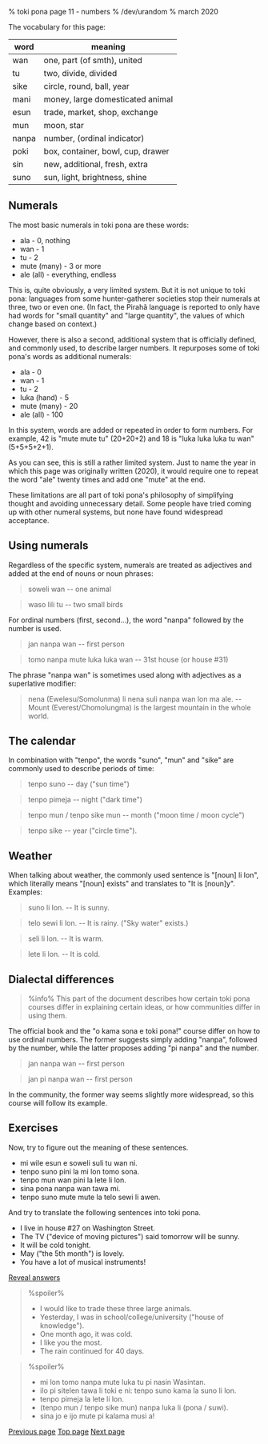 % toki pona page 11 - numbers
% /dev/urandom
% march 2020

The vocabulary for this page:

| word  | meaning                          |
|-------|----------------------------------|
| wan   | one, part (of smth), united      |
| tu    | two, divide, divided             |
| sike  | circle, round, ball, year        |
| mani  | money, large domesticated animal |
| esun  | trade, market, shop, exchange    |
| mun   | moon, star                       |
| nanpa | number, (ordinal indicator)      |
| poki  | box, container, bowl, cup, drawer|
| sin   | new, additional, fresh, extra    |
| suno  | sun, light, brightness, shine    |

## Numerals

The most basic numerals in toki pona are these words:

* ala - 0, nothing
* wan - 1
* tu - 2
* mute (many) - 3 or more
* ale (all) - everything, endless

This is, quite obviously, a very limited system. But it is not unique to toki
pona: languages from some hunter-gatherer societies stop their numerals at
three, two or even one. (In fact, the Pirahã language is reported to only have
had words for "small quantity" and "large quantity", the values of which change
based on context.)

However, there is also a second, additional system that is officially defined,
and commonly used, to describe larger numbers. It repurposes some of toki pona's
words as additional numerals:

* ala - 0
* wan - 1
* tu - 2
* luka (hand) - 5
* mute (many) - 20
* ale (all) - 100

In this system, words are added or repeated in order to form numbers. For
example, 42 is "mute mute tu" (20+20+2) and 18 is "luka luka luka tu wan"
(5+5+5+2+1).

As you can see, this is still a rather limited system. Just to name the year in
which this page was originally written (2020), it would require one to repeat
the word "ale" twenty times and add one "mute" at the end.

These limitations are all part of toki pona's philosophy of simplifying thought
and avoiding unnecessary detail. Some people have tried coming up with other
numeral systems, but none have found widespread acceptance.

## Using numerals

Regardless of the specific system, numerals are treated as adjectives and added
at the end of nouns or noun phrases:

> soweli wan -- one animal

> waso lili tu -- two small birds

For ordinal numbers (first, second...), the word "nanpa" followed by the number
is used.

> jan nanpa wan -- first person

> tomo nanpa mute luka luka wan -- 31st house (or house #31)

The phrase "nanpa wan" is sometimes used along with adjectives as a superlative
modifier:

> nena (Ewelesu/Somolunma) li nena suli nanpa wan lon ma ale. -- Mount
> (Everest/Chomolungma) is the largest mountain in the whole world.

## The calendar

In combination with "tenpo", the words "suno", "mun" and "sike" are commonly
used to describe periods of time:

> tenpo suno -- day ("sun time")

> tenpo pimeja -- night ("dark time")

> tenpo mun / tenpo sike mun -- month ("moon time / moon cycle")

> tenpo sike -- year ("circle time").

## Weather

When talking about weather, the commonly used sentence is "[noun] li lon", which
literally means "[noun] exists" and translates to "It is [noun]y". Examples:

> suno li lon. -- It is sunny.

> telo sewi li lon. -- It is rainy. ("Sky water" exists.)

> seli li lon. -- It is warm.

> lete li lon. -- It is cold.

## Dialectal differences

> %info%
> This part of the document describes how certain toki pona courses differ in
> explaining certain ideas, or how communities differ in using them.

The official book and the "o kama sona e toki pona!" course differ on how to use
ordinal numbers. The former suggests simply adding "nanpa", followed by
the number, while the latter proposes adding "pi nanpa" and the number.

> jan nanpa wan -- first person

> jan pi nanpa wan -- first person 

In the community, the former way seems slightly more widespread, so this course
will follow its example.

## Exercises

Now, try to figure out the meaning of these sentences.

* mi wile esun e soweli suli tu wan ni. 
* tenpo suno pini la mi lon tomo sona.
* tenpo mun wan pini la lete li lon.
* sina pona nanpa wan tawa mi.
* tenpo suno mute mute la telo sewi li awen.

And try to translate the following sentences into toki pona.

* I live in house #27 on Washington Street.
* The TV ("device of moving pictures") said tomorrow will be sunny.
* It will be cold tonight.
* May ("the 5th month") is lovely.
* You have a lot of musical instruments!

<a name="answers" href="#answers" onclick="revealSpoilers();">Reveal answers</a>

> %spoiler%
> * I would like to trade these three large animals.
> * Yesterday, I was in school/college/university ("house of knowledge").
> * One month ago, it was cold.
> * I like you the most.
> * The rain continued for 40 days.

> %spoiler%
> * mi lon tomo nanpa mute luka tu pi nasin Wasintan.
> * ilo pi sitelen tawa li toki e ni: tenpo suno kama la suno li lon.
> * tenpo pimeja la lete li lon.
> * (tenpo mun / tenpo sike mun) nanpa luka li (pona / suwi).
> * sina jo e ijo mute pi kalama musi a!

[Previous page](10.html) [Top page](index.html) [Next page](12.html)
